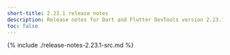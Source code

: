 ```yaml
---
short-title: 2.23.1 release notes
description: Release notes for Dart and Flutter DevTools version 2.23.1.
toc: false
---
```


{% include ./release-notes-2.23.1-src.md %}
